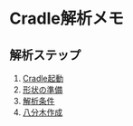 # Cradle解析メモ
## 解析ステップ
1. [Cradle起動](https://github.com/KIT-formula/Cradle/blob/master/%E8%A7%A3%E6%9E%90%E6%89%8B%E9%A0%86/%E8%B5%B7%E5%8B%95.md)
2. [形状の準備](https://github.com/KIT-formula/Cradle/blob/master/%E8%A7%A3%E6%9E%90%E6%89%8B%E9%A0%86/%E5%BD%A2%E7%8A%B6%E3%81%AE%E6%BA%96%E5%82%99.md)
3. [解析条件](https://github.com/KIT-formula/Cradle/blob/master/%E8%A7%A3%E6%9E%90%E6%89%8B%E9%A0%86/%E8%A7%A3%E6%9E%90%E6%9D%A1%E4%BB%B6.md)
4. [八分木作成](https://github.com/KIT-formula/Cradle/blob/master/%E8%A7%A3%E6%9E%90%E6%89%8B%E9%A0%86/%E5%85%AB%E5%88%86%E6%9C%A8%E4%BD%9C%E6%88%90.md)
